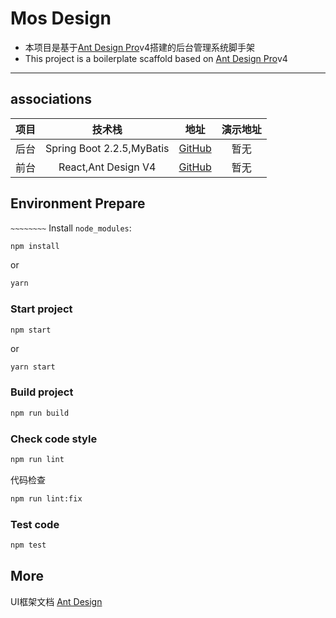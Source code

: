 # Mos Design

- 本项目是基于[Ant Design Pro](https://pro.ant.design)v4搭建的后台管理系统脚手架
- This project is a boilerplate scaffold based on [Ant Design Pro](https://pro.ant.design)v4

---

## associations

项目|技术栈|地址|演示地址
:-:|:-:|:-:|:-:
后台|Spring Boot 2.2.5,MyBatis|[GitHub](https://github.com/hugo8680/base)|暂无
前台|React,Ant Design V4|[GitHub](https://github.com/hugo8680/base-admin)|暂无

## Environment Prepare
``~~~~~~~~``
Install `node_modules`:

```bash
npm install
```

or

```bash
yarn
```
### Start project

```bash
npm start
```
or
```
yarn start
```

### Build project

```bash
npm run build
```

### Check code style

```bash
npm run lint
```

代码检查
```bash
npm run lint:fix
```

### Test code

```bash
npm test
```

## More

UI框架文档 [Ant Design](https://ant.design)
